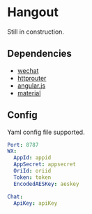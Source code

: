 # Hangout

Still in construction.

## Dependencies

- [wechat](https://github.com/chanxuehong/wechat)
- [httprouter](https://github.com/julienschmidt/httprouter)
- [angular.js](https://github.com/angular/angular.js)
- [material](https://github.com/angular/material)

## Config

Yaml config file supported.

```yaml
Port: 8787
WX:
  AppId: appid
  AppSecret: appsecret
  OriId: oriid
  Token: token
  EncodedAESKey: aeskey

Chat:
  ApiKey: apiKey
```
